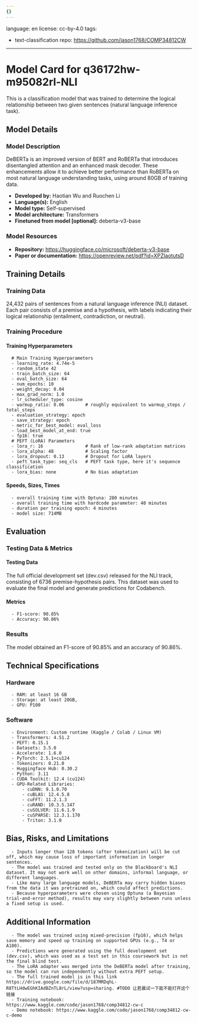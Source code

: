 ```yaml
---
{}
---
```

language: en
license: cc-by-4.0
tags:
- text-classification
repo: https://github.com/jason1768/COMP34812CW

---

# Model Card for q36172hw-m95082rl-NLI

<!-- Provide a quick summary of what the model is/does. -->

This is a classification model that was trained to determine the logical relationship between two given sentences (natural language inference task).


## Model Details

### Model Description

<!-- Provide a longer summary of what this model is. -->

DeBERTa is an improved version of BERT and RoBERTa that introduces disentangled attention and an enhanced mask decoder. These enhancements allow it to achieve better performance than RoBERTa on most natural language understanding tasks, using around 80GB of training data.

- **Developed by:** Haotian Wu and Ruochen Li
- **Language(s):** English
- **Model type:** Self-supervised
- **Model architecture:** Transformers
- **Finetuned from model [optional]:** deberta-v3-base

### Model Resources

<!-- Provide links where applicable. -->

- **Repository:** https://huggingface.co/microsoft/deberta-v3-base
- **Paper or documentation:** https://openreview.net/pdf?id=XPZIaotutsD

## Training Details

### Training Data

<!-- This is a short stub of information on the training data that was used, and documentation related to data pre-processing or additional filtering (if applicable). -->

24,432 pairs of sentences from a natural language inference (NLI) dataset. Each pair consists of a premise and a hypothesis, with labels indicating their logical relationship (entailment, contradiction, or neutral).

### Training Procedure

<!-- This relates heavily to the Technical Specifications. Content here should link to that section when it is relevant to the training procedure. -->

#### Training Hyperparameters

<!-- This is a summary of the values of hyperparameters used in training the model. -->


      # Main Training Hyperparameters
      - learning_rate: 4.74e-5
      - random_state 42
      - train_batch_size: 64
      - eval_batch_size: 64
      - num_epochs: 10
      - weight_decay: 0.04
      - max_grad_norm: 1.0
      - lr_scheduler_type: cosine
      - warmup_ratio: 0.06        # roughly equivalent to warmup_steps / total_steps
      - evaluation_strategy: epoch
      - save_strategy: epoch
      - metric_for_best_model: eval_loss
      - load_best_model_at_end: true
      - fp16: true
      # PEFT (LoRA) Parameters
      - lora_r: 16                # Rank of low-rank adaptation matrices
      - lora_alpha: 48            # Scaling factor
      - lora_dropout: 0.13        # Dropout for LoRA layers
      - peft_task_type: seq_cls   # PEFT task type, here it's sequence classification
      - lora_bias: none           # No bias adaptation
      

#### Speeds, Sizes, Times

<!-- This section provides information about how roughly how long it takes to train the model and the size of the resulting model. -->


      - overall training time with Optuna: 280 minutes
      - overall training time with hardcode parameter: 40 minutes
      - duration per training epoch: 4 minutes
      - model size: 714MB

## Evaluation

<!-- This section describes the evaluation protocols and provides the results. -->

### Testing Data & Metrics

#### Testing Data

<!-- This should describe any evaluation data used (e.g., the development/validation set provided). -->

The full official development set (dev.csv) released for the NLI track, consisting of 6736 premise-hypothesis pairs. This dataset was used to evaluate the final model and generate predictions for Codabench.

#### Metrics

<!-- These are the evaluation metrics being used. -->


      - F1-score: 90.85%
      - Accuracy: 90.86%

### Results

The model obtained an F1-score of 90.85% and an accuracy of 90.86%.

## Technical Specifications

### Hardware


      - RAM: at least 16 GB
      - Storage: at least 20GB,
      - GPU: P100

### Software


      - Environment: Custom runtime (Kaggle / Colab / Linux VM)
      - Transformers: 4.51.2
      - PEFT: 0.15.1
      - Datasets: 3.5.0
      - Accelerate: 1.6.0
      - PyTorch: 2.5.1+cu124
      - Tokenizers: 0.21.0
      - Huggingface Hub: 0.30.2
      - Python: 3.11
      - CUDA Toolkit: 12.4 (cu124)
      - GPU-Related Libraries:
          - cuDNN: 9.1.0.70
          - cuBLAS: 12.4.5.8
          - cuFFT: 11.2.1.3
          - cuRAND: 10.3.5.147
          - cuSOLVER: 11.6.1.9
          - cuSPARSE: 12.3.1.170
          - Triton: 3.1.0

## Bias, Risks, and Limitations

<!-- This section is meant to convey both technical and sociotechnical limitations. -->


      - Inputs longer than 128 tokens (after tokenization) will be cut off, which may cause loss of important information in longer sentences.
      - The model was trained and tested only on the Blackboard's NLI dataset. It may not work well on other domains, informal language, or different languages.
      - Like many large language models, DeBERTa may carry hidden biases from the data it was pretrained on, which could affect predictions.
      - Because hyperparameters were chosen using Optuna (a Bayesian trial-and-error method), results may vary slightly between runs unless a fixed setup is used.
    

## Additional Information

<!-- Any other information that would be useful for other people to know. -->


      - The model was trained using mixed-precision (fp16), which helps save memory and speed up training on supported GPUs (e.g., T4 or A100).
      - Predictions were generated using the full development set (dev.csv), which was used as a test set in this coursework but is not the final blind test.
      - The LoRA adapter was merged into the DeBERTa model after training, so the model can run independently without extra PEFT setup.
      - The full trained model is in this link https://drive.google.com/file/d/187MRDqhL-R8TtLHdwEGhKIAdBZnTL8rL/view?usp=sharing. #TODO 让若晨试一下能不能打开这个链接
      - Training notebook: https://www.kaggle.com/code/jason1768/comp34812-cw-c
      - Demo notebook: https://www.kaggle.com/code/jason1768/comp34812-cw-c-demo
    
